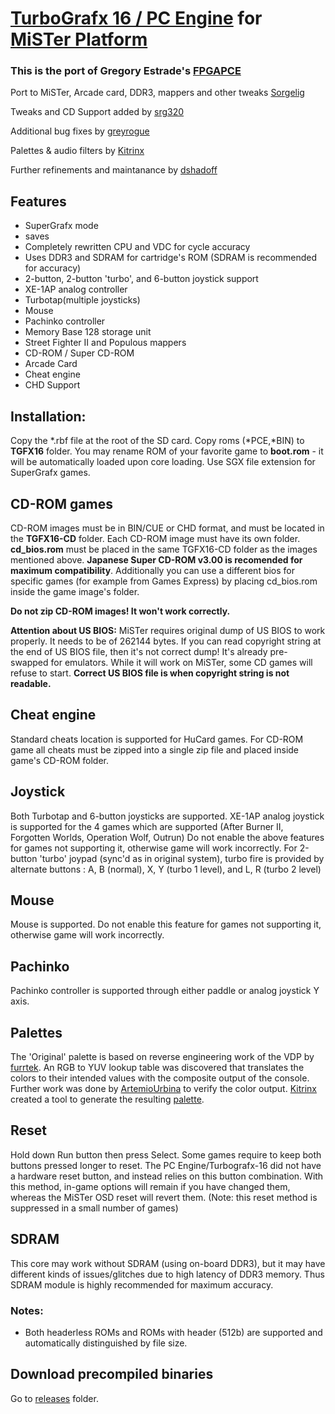 # [TurboGrafx 16 / PC Engine](https://en.wikipedia.org/wiki/TurboGrafx-16) for [MiSTer Platform](https://github.com/MiSTer-devel/Main_MiSTer/wiki) 

### This is the port of Gregory Estrade's [FPGAPCE](https://github.com/Torlus/FPGAPCE)

Port to MiSTer, Arcade card, DDR3, mappers and other tweaks [Sorgelig](https://github.com/sorgelig)

Tweaks and CD Support added by [srg320](https://github.com/srg320)

Additional bug fixes by [greyrogue](https://github.com/greyrogue)

Palettes & audio filters by [Kitrinx](https://github.com/Kitrinx)

Further refinements and maintanance by [dshadoff](https://github.com/dshadoff)

## Features
 * SuperGrafx mode
 * saves
 * Completely rewritten CPU and VDC for cycle accuracy
 * Uses DDR3 and SDRAM for cartridge's ROM (SDRAM is recommended for accuracy)
 * 2-button, 2-button 'turbo', and 6-button joystick support
 * XE-1AP analog controller
 * Turbotap(multiple joysticks)
 * Mouse
 * Pachinko controller
 * Memory Base 128 storage unit
 * Street Fighter II and Populous mappers
 * CD-ROM / Super CD-ROM
 * Arcade Card
 * Cheat engine
 * CHD Support

## Installation:
Copy the *.rbf file at the root of the SD card. Copy roms (*PCE,*BIN) to **TGFX16** folder. You may rename ROM of your favorite game to **boot.rom** - it will be automatically loaded upon core loading.
Use SGX file extension for SuperGrafx games.

## CD-ROM games
CD-ROM images must be in BIN/CUE or CHD format, and must be located in the **TGFX16-CD** folder. Each CD-ROM image must have its own folder.
**cd_bios.rom** must be placed in the same TGFX16-CD folder as the images mentioned above. **Japanese Super CD-ROM v3.00 is recomended for maximum compatibility**. 
Additionally you can use a different bios for specific games (for example from Games Express) by placing cd_bios.rom inside the game image's folder.

**Do not zip CD-ROM images! It won't work correctly.**

**Attention about US BIOS:** MiSTer requires original dump of US BIOS to work properly. It needs to be of 262144 bytes.
If you can read copyright string at the end of US BIOS file, then it's not correct dump! It's already pre-swapped for emulators.
While it will work on MiSTer, some CD games will refuse to start. **Correct US BIOS file is when copyright string is not readable.**

## Cheat engine
Standard cheats location is supported for HuCard games. For CD-ROM game all cheats must be zipped into a single zip file and placed inside game's CD-ROM folder.

## Joystick
Both Turbotap and 6-button joysticks are supported.
XE-1AP analog joystick is supported for the 4 games which are supported (After Burner II, Forgotten Worlds, Operation Wolf, Outrun)
Do not enable the above features for games not supporting it, otherwise game will work incorrectly.
For 2-button 'turbo' joypad (sync'd as in original system), turbo fire is provided by alternate buttons : A, B (normal), X, Y (turbo 1 level), and L, R (turbo 2 level)

## Mouse
Mouse is supported.
Do not enable this feature for games not supporting it, otherwise game will work incorrectly.

## Pachinko
Pachinko controller is supported through either paddle or analog joystick Y axis.

## Palettes
The 'Original' palette is based on reverse engineering work of the VDP by [furrtek](https://github.com/furrtek). An RGB to YUV lookup table was discovered that translates the colors to their intended values with the composite output of the console. Further work was done by [ArtemioUrbina](https://github.com/ArtemioUrbina) to verify the color output. [Kitrinx](https://github.com/Kitrinx) created a tool to generate the resulting [palette](https://github.com/Kitrinx/TG16_Palette).

## Reset
Hold down Run button then press Select. Some games require to keep both buttons pressed longer to reset. The PC Engine/Turbografx-16 did not have a hardware reset button, and instead relies on this button combination. With this method, in-game options will remain if you have changed them, whereas the MiSTer OSD reset will revert them.
(Note: this reset method is suppressed in a small number of games)

## SDRAM
This core may work without SDRAM (using on-board DDR3), but it may have different kinds of issues/glitches due to high latency of DDR3 memory. Thus SDRAM module is highly recommended for maximum accuracy.

### Notes:
* Both headerless ROMs and ROMs with header (512b) are supported and automatically distinguished by file size.

## Download precompiled binaries
Go to [releases](https://github.com/MiSTer-devel/TurboGrafx16_MiSTer/tree/master/releases) folder. 
